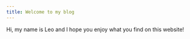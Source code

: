 ```yaml
---
title: Welcome to my blog
---
```


Hi, my name is Leo and I hope you enjoy what you find on this website!


